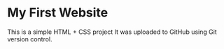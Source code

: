 # My First Website

This is a simple HTML + CSS project
It was uploaded to GitHub using Git version control.
